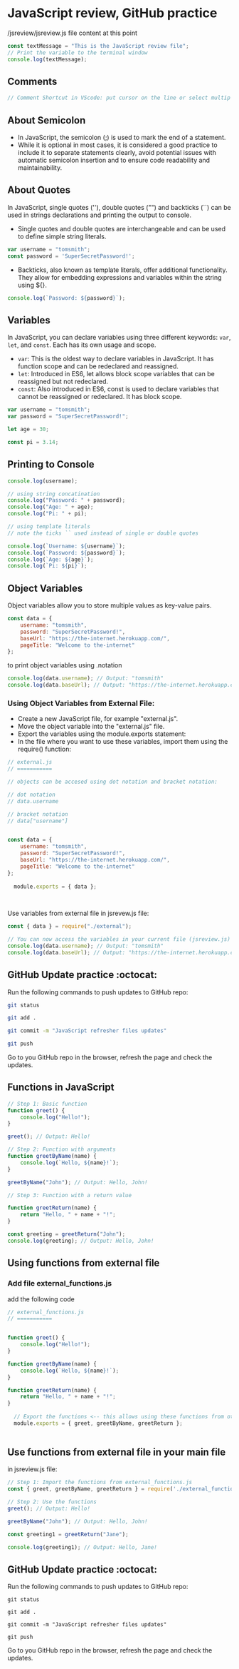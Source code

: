
# JavaScript review, GitHub practice

/jsreview/jsreview.js file content at this point

```javascript
const textMessage = "This is the JavaScript review file";
// Print the variable to the terminal window 
console.log(textMessage);
```

## Comments

```javascript
// Comment Shortcut in VScode: put cursor on the line or select multip lines and press Ctrl+/
```

## About Semicolon
* In JavaScript, the semicolon (;) is used to mark the end of a statement.
* While it is optional in most cases, it is considered a good practice to include it to separate statements clearly, avoid potential issues with automatic semicolon insertion and to ensure code readability and maintainability.

## About Quotes
In JavaScript, single quotes (''), double quotes ("") and backticks (``) can be used in strings declarations and printing the output to console. 
* Single quotes and double quotes are interchangeable and can be used to define simple string literals. 
```javascript
var username = "tomsmith";
const password = 'SuperSecretPassword!';
```
* Backticks, also known as template literals, offer additional functionality. They allow for embedding expressions and variables within the string using ${}. 
```javascript
console.log(`Password: ${password}`);
```

## Variables
In JavaScript, you can declare variables using three different keywords: `var`, `let`, and `const`. Each has its own usage and scope.

* `var`: This is the oldest way to declare variables in JavaScript. It has function scope and can be redeclared and reassigned.
* `let`: Introduced in ES6, let allows block scope variables that can be reassigned but not redeclared.
* `const`: Also introduced in ES6, const is used to declare variables that cannot be reassigned or redeclared. It has block scope.


```javascript
var username = "tomsmith";
var password = "SuperSecretPassword!";

let age = 30;

const pi = 3.14;
```

## Printing to Console

```javascript
console.log(username);
```

```javascript
// using string concatination
console.log("Password: " + password);
console.log("Age: " + age);
console.log("Pi: " + pi);
```

```javascript
// using template literals
// note the ticks `` used instead of single or double quotes

console.log(`Username: ${username}`);
console.log(`Password: ${password}`);
console.log(`Age: ${age}`);
console.log(`Pi: ${pi}`);
```

## Object Variables

Object variables allow you to store multiple values as key-value pairs.

```javascript
const data = {
    username: "tomsmith",
    password: "SuperSecretPassword!",
    baseUrl: "https://the-internet.herokuapp.com/",
    pageTitle: "Welcome to the-internet"
};
```

to print object variables using .notation

```javascript
console.log(data.username); // Output: "tomsmith"
console.log(data.baseUrl); // Output: "https://the-internet.herokuapp.com/"
```

### Using Object Variables from External File:

* Create a new JavaScript file, for example "external.js".
* Move the object variable into the "external.js" file.
* Export the variables using the module.exports statement:
* In the file where you want to use these variables, import them using the require() function:

```javascript
// external.js
// ===========

// objects can be accesed using dot notation and bracket notation:

// dot notation
// data.username

// bracket notation
// data["username"]


const data = {
    username: "tomsmith",
    password: "SuperSecretPassword!",
    baseUrl: "https://the-internet.herokuapp.com/",
    pageTitle: "Welcome to the-internet"
};
  
  module.exports = { data };
  
  
```
Use variables from external file in jsrevew.js file:
```javascript
const { data } = require("./external");

// You can now access the variables in your current file (jsreview.js) from external file, for example:
console.log(data.username); // Output: "tomsmith"
console.log(data.baseUrl); // Output: "https://the-internet.herokuapp.com/"
```

##  GitHub Update practice :octocat: 

Run the following commands to push updates to GitHub repo:

```bash
git status
```
```bash
git add .
```
```bash
git commit -m "JavaScript refresher files updates"
```
```bash
git push
```

Go to you GitHub repo in the browser, refresh the page and check the updates.

## Functions in JavaScript


```javascript
// Step 1: Basic function
function greet() {
    console.log("Hello!");
}

greet(); // Output: Hello!
```

```javascript
// Step 2: Function with arguments
function greetByName(name) {
    console.log(`Hello, ${name}!`);
}

greetByName("John"); // Output: Hello, John!
```

```javascript
// Step 3: Function with a return value

function greetReturn(name) {
    return "Hello, " + name + "!";
}

const greeting = greetReturn("John");
console.log(greeting); // Output: Hello, John!
```

## Using functions from external file

### Add file external_functions.js

add the following code

```javascript
// external_functions.js
// ===========


function greet() {
    console.log("Hello!");
}

function greetByName(name) {
    console.log(`Hello, ${name}!`);
}

function greetReturn(name) {
    return "Hello, " + name + "!";
}
  
  // Export the functions <-- this allows using these functions from other files
  module.exports = { greet, greetByName, greetReturn };
  
```

## Use functions from external file in your main file

in jsreview.js file:
```javascript
// Step 1: Import the functions from external_functions.js
const { greet, greetByName, greetReturn } = require('./external_functions');
```

```javascript
// Step 2: Use the functions
greet(); // Output: Hello!

greetByName("John"); // Output: Hello, John!

const greeting1 = greetReturn("Jane");

console.log(greeting1); // Output: Hello, Jane!
```

##  GitHub Update practice :octocat: 

Run the following commands to push updates to GitHub repo:

```
git status
```
```
git add .
```
```
git commit -m "JavaScript refresher files updates"
```
```
git push
```

Go to you GitHub repo in the browser, refresh the page and check the updates.